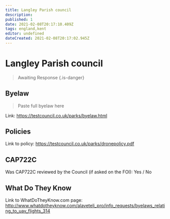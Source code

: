```yaml
---
title: Langley Parish council
description:
published: 1
date: 2021-02-08T20:17:10.409Z
tags: england,kent
editor: undefined
dateCreated: 2021-02-08T20:17:02.945Z
---
```


# Langley Parish council
>  Awaiting Response
> {.is-danger}

## Byelaw
> Paste full byelaw here

Link:
https://testcouncil.co.uk/parks/byelaw.html

## Policies
Link to policy:
https://testcouncil.co.uk/parks/dronepolicy.pdf

## CAP722C

Was CAP722C reviewed by the Council (if asked on the FOI): Yes / No

## What Do They Know

Link to WhatDoTheyKnow.com page:
http://www.whatdotheyknow.com/alaveteli_pro/info_requests/byelaws_relating_to_uav_flights_314


